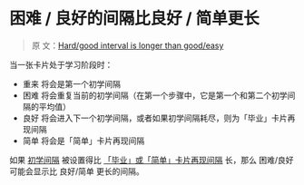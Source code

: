 # 困难 / 良好的间隔比良好 / 简单更长

> 原
> 文：[Hard/good interval is longer than good/easy](https://faqs.ankiweb.net/hard-good-interval-longer-than-good-easy.html)

当一张卡片处于学习阶段时：

- 重来 将会是第一个初学间隔
- 困难 将会重复当前的初学间隔（在第一个步骤中，它是第一个和第二个初学间隔的平均值）
- 良好 将会进入下一个初学间隔，或者如果初学间隔耗尽，则为「毕业」卡片再现间隔
- 简单 将会是「简单」卡片再现间隔

如果
[初学间隔](https://open-spaced-repetition.github.io/anki-manual-zh-CN/deck-options.html#初学间隔)
被设置得比
[「毕业」或「简单」卡片再现间隔](https://open-spaced-repetition.github.io/anki-manual-zh-CN/deck-options.html#毕业间隔)
长，那么 困难/良好 可能会显示比 良好/简单 更长的间隔。
